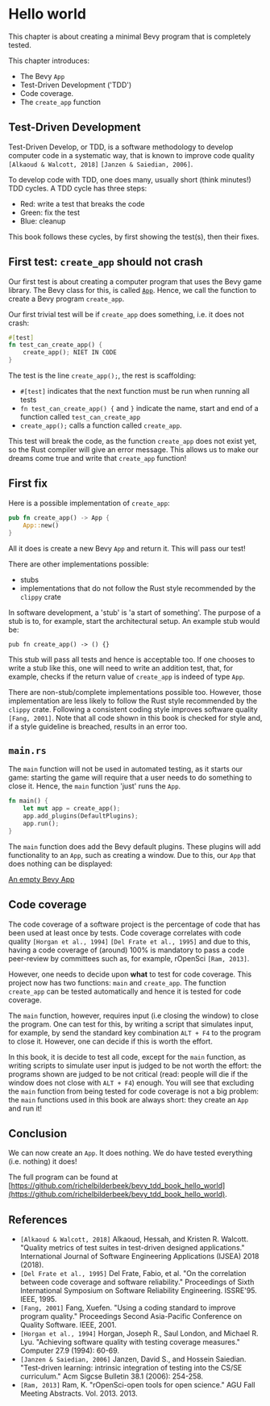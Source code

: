 # Hello world

This chapter is about creating a minimal Bevy program that is completely tested.

This chapter introduces:

- The Bevy `App`
- Test-Driven Development ('TDD')
- Code coverage.
- The `create_app` function

## Test-Driven Development

Test-Driven Develop, or TDD, is a software methodology to develop
computer code in a systematic way,
that is known to improve code quality `[Alkaoud & Walcott, 2018]`
`[Janzen & Saiedian, 2006]`.

To develop code with TDD, one does many, usually short (think minutes!)
TDD cycles. A TDD cycle has three steps:

- Red: write a test that breaks the code
- Green: fix the test
- Blue: cleanup

This book follows these cycles, by first showing the test(s),
then their fixes.

## First test: `create_app` should not crash

Our first test is about creating a computer program that uses the Bevy game library.
The Bevy class for this, is called [`App`](https://docs.rs/bevy/latest/bevy/app/struct.App.html).
Hence, we call the function to create a Bevy program `create_app`.

Our first trivial test will be if `create_app` does something,
i.e. it does not crash:

```rust
#[test]
fn test_can_create_app() {
    create_app(); NIET IN CODE
}
```

The test is the line `create_app();`, the rest is scaffolding:

- `#[test]` indicates that the next function must be run when running all tests
- `fn test_can_create_app() {` and `}` indicate the name, start and end of
  a function called `test_can_create_app`
- `create_app();` calls a function called `create_app`.

This test will break the code, as the function `create_app` does not exist yet,
so the Rust compiler will give an error message.
This allows us to make our dreams come true and
write that `create_app` function!

## First fix

Here is a possible implementation of `create_app`:

```rust
pub fn create_app() -> App {
    App::new()
}
```

All it does is create a new Bevy `App` and return it.
This will pass our test!

There are other implementations possible:

- stubs
- implementations that do not follow the Rust style recommended by the `clippy` crate

In software development, a 'stub' is 'a start of something'. The
purpose of a stub is to, for example, start the architectural setup.
An example stub would be:

```text
pub fn create_app() -> () {}
```

This stub will pass all tests and hence is acceptable too.
If one chooses to write a stub like this,
one will need to write an addition test, that, for example, checks
if the return value of `create_app` is indeed of type `App`.

There are non-stub/complete implementations possible too.
However, those implementation are less likely to
follow the Rust style recommended by the `clippy` crate.
Following a consistent coding style improves software quality `[Fang, 2001]`.
Note that all code shown in this book is checked for style
and, if a style guideline is breached, results in an error too.

## `main.rs`

The `main` function will not be used in automated testing,
as it starts our game: starting the game
will require that a user needs to do something to close it.
Hence, the `main` function 'just' runs the `App`.

```rust
fn main() {
    let mut app = create_app();
    app.add_plugins(DefaultPlugins);
    app.run();
}
```

The `main` function does add the Bevy default plugins.
These plugins will add functionality to an `App`, such
as creating a window.
Due to this, our `App` that does nothing can be displayed:

[An empty Bevy App](hello_world.md)

## Code coverage

The code coverage of a software project is the percentage of code
that has been used at least once by tests.
Code coverage correlates with code quality `[Horgan et al., 1994]`
`[Del Frate et al., 1995]` and due to this,
having a code coverage of (around) 100%
is mandatory to pass a code peer-review by committees such as, for example,
rOpenSci `[Ram, 2013]`.

However, one needs to decide upon **what** to test for code coverage.
This project now has two functions: `main` and `create_app`.
The function `create_app` can be tested automatically and hence
it is tested for code coverage.

The `main` function, however, requires input (i.e closing the window)
to close the program.
One can test for this, by writing a script that simulates input,
for example, by send the standard key combination `ALT + F4`
to the program to close it.
However, one can decide if this is worth the effort.

In this book, it is decide to test all code, except for the `main` function,
as writing scripts to simulate user input is judged to be not worth the
effort: the programs shown are judged to be not critical
(read: people will die if the window does not close with `ALT + F4`)
enough. You will see that excluding the `main` function
from being tested for code coverage is not a big problem:
the `main` functions used in this book are always short:
they create an `App` and run it!

## Conclusion

We can now create an `App`. It does nothing.
We do have tested everything (i.e. nothing) it does!

The full program can be found at [https://github.com/richelbilderbeek/bevy_tdd_book_hello_world](https://github.com/richelbilderbeek/bevy_tdd_book_hello_world).

## References

- `[Alkaoud & Walcott, 2018]` Alkaoud, Hessah, and Kristen R. Walcott. "Quality metrics of test suites in test-driven designed applications." International Journal of Software Engineering Applications (IJSEA) 2018 (2018).
- `[Del Frate et al., 1995]` Del Frate, Fabio, et al. "On the correlation between code coverage and software reliability." Proceedings of Sixth International Symposium on Software Reliability Engineering. ISSRE'95. IEEE, 1995.
- `[Fang, 2001]` Fang, Xuefen. "Using a coding standard to improve program quality." Proceedings Second Asia-Pacific Conference on Quality Software. IEEE, 2001.
- `[Horgan et al., 1994]` Horgan, Joseph R., Saul London, and Michael R. Lyu. "Achieving software quality with testing coverage measures." Computer 27.9 (1994): 60-69.
- `[Janzen & Saiedian, 2006]` Janzen, David S., and Hossein Saiedian. "Test-driven learning: intrinsic integration of testing into the CS/SE curriculum." Acm Sigcse Bulletin 38.1 (2006): 254-258.
- `[Ram, 2013]` Ram, K. "rOpenSci-open tools for open science." AGU Fall Meeting Abstracts. Vol. 2013. 2013.
